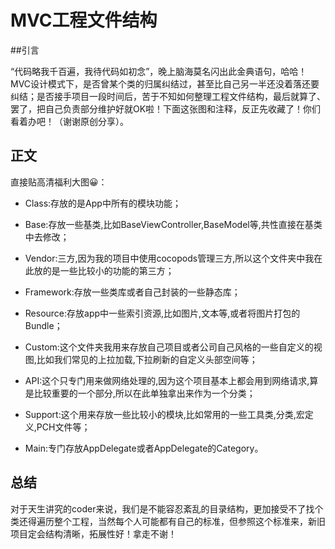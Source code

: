 # MVC工程文件结构

##引言

“代码略我千百遍，我待代码如初念”，晚上脑海莫名闪出此金典语句，哈哈！MVC设计模式下，是否曾某个类的归属纠结过，甚至比自己另一半还没着落还要纠结；是否接手项目一段时间后，苦于不知如何整理工程文件结构，最后就算了、罢了，把自己负责部分维护好就OK啦！下面这张图和注释，反正先收藏了！你们看着办吧！（谢谢原创分享）。


## 正文

直接贴高清福利大图😀：


* Class:存放的是App中所有的模块功能；

* Base:存放一些基类,比如BaseViewController,BaseModel等,共性直接在基类中去修改；
* Vendor:三方,因为我的项目中使用cocopods管理三方,所以这个文件夹中我在此放的是一些比较小的功能的第三方；
* Framework:存放一些类库或者自己封装的一些静态库；
* Resource:存放app中一些索引资源,比如图片,文本等,或者将图片打包的Bundle；
* Custom:这个文件夹我用来存放自己项目或者公司自己风格的一些自定义的视图,比如我们常见的上拉加载,下拉刷新的自定义头部空间等；
* API:这个只专门用来做网络处理的,因为这个项目基本上都会用到网络请求,算是比较重要的一个部分,所以在此单独拿出来作为一个分类；
* Support:这个用来存放一些比较小的模块,比如常用的一些工具类,分类,宏定义,PCH文件等；
* Main:专门存放AppDelegate或者AppDelegate的Category。

## 总结

对于天生讲究的coder来说，我们是不能容忍紊乱的目录结构，更加接受不了找个类还得遍历整个工程，当然每个人可能都有自己的标准，但参照这个标准来，新旧项目定会结构清晰，拓展性好！拿走不谢！




